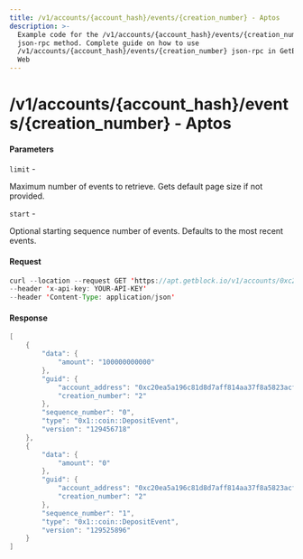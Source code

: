 ```yaml
---
title: /v1/accounts/{account_hash}/events/{creation_number} - Aptos
description: >-
  Example code for the /v1/accounts/{account_hash}/events/{creation_number}
  json-rpc method. Сomplete guide on how to use
  /v1/accounts/{account_hash}/events/{creation_number} json-rpc in GetBlock.io
  Web
---
```


# /v1/accounts/{account\_hash}/events/{creation\_number} - Aptos

#### Parameters

`limit` -

Maximum number of events to retrieve. Gets default page size if not provided.

`start` -

Optional starting sequence number of events. Defaults to the most recent events.

#### Request

```java
curl --location --request GET 'https://apt.getblock.io/v1/accounts/0xc20ea5a196c81d8d7aff814aa37f8a5823acffbc4193efd3b2aafc9ef2803255/events/2?limit=10' 
--header 'x-api-key: YOUR-API-KEY' 
--header 'Content-Type: application/json' 
```

#### Response

```java
[
    {
        "data": {
            "amount": "100000000000"
        },
        "guid": {
            "account_address": "0xc20ea5a196c81d8d7aff814aa37f8a5823acffbc4193efd3b2aafc9ef2803255",
            "creation_number": "2"
        },
        "sequence_number": "0",
        "type": "0x1::coin::DepositEvent",
        "version": "129456718"
    },
    {
        "data": {
            "amount": "0"
        },
        "guid": {
            "account_address": "0xc20ea5a196c81d8d7aff814aa37f8a5823acffbc4193efd3b2aafc9ef2803255",
            "creation_number": "2"
        },
        "sequence_number": "1",
        "type": "0x1::coin::DepositEvent",
        "version": "129525896"
    }
]
```
